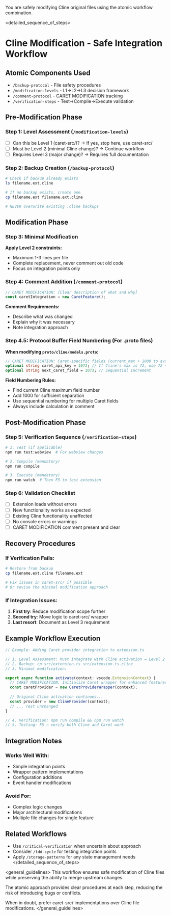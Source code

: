 You are safely modifying Cline original files using the atomic workflow combination.

<detailed_sequence_of_steps>
# Cline Modification - Safe Integration Workflow

## Atomic Components Used
- `/backup-protocol` - File safety procedures
- `/modification-levels` - L1→L2→L3 decision framework
- `/comment-protocol` - CARET MODIFICATION tracking
- `/verification-steps` - Test→Compile→Execute validation

## Pre-Modification Phase

### Step 1: Level Assessment (`/modification-levels`)
- [ ] Can this be Level 1 (caret-src/)? → If yes, stop here, use caret-src/
- [ ] Must be Level 2 (minimal Cline change)? → Continue workflow
- [ ] Requires Level 3 (major change)? → Requires full documentation

### Step 2: Backup Creation (`/backup-protocol`)
```bash
# Check if backup already exists
ls filename.ext.cline

# If no backup exists, create one
cp filename.ext filename.ext.cline

# NEVER overwrite existing .cline backups
```

## Modification Phase

### Step 3: Minimal Modification  
**Apply Level 2 constraints:**
- Maximum 1-3 lines per file
- Complete replacement, never comment out old code
- Focus on integration points only

### Step 4: Comment Addition (`/comment-protocol`)
```typescript
// CARET MODIFICATION: [Clear description of what and why]
const caretIntegration = new CaretFeature();
```

**Comment Requirements:**
- Describe what was changed
- Explain why it was necessary  
- Note integration approach

### Step 4.5: Protocol Buffer Field Numbering (For .proto files)
**When modifying `proto/cline/models.proto`:**
```protobuf
// CARET MODIFICATION: Caret-specific fields (current_max + 1000 to avoid Cline conflicts)
optional string caret_api_key = 1072; // If Cline's max is 72, use 72 + 1000 = 1072
optional string next_caret_field = 1073; // Sequential increment
```

**Field Numbering Rules:**
- Find current Cline maximum field number
- Add 1000 for sufficient separation 
- Use sequential numbering for multiple Caret fields
- Always include calculation in comment

## Post-Modification Phase

### Step 5: Verification Sequence (`/verification-steps`)
```bash
# 1. Test (if applicable)
npm run test:webview  # For webview changes

# 2. Compile (mandatory)  
npm run compile

# 3. Execute (mandatory)
npm run watch  # Then F5 to test extension
```

### Step 6: Validation Checklist
- [ ] Extension loads without errors
- [ ] New functionality works as expected
- [ ] Existing Cline functionality unaffected
- [ ] No console errors or warnings
- [ ] CARET MODIFICATION comment present and clear

## Recovery Procedures

### If Verification Fails:
```bash
# Restore from backup
cp filename.ext.cline filename.ext

# Fix issues in caret-src/ if possible
# Or revise the minimal modification approach
```

### If Integration Issues:
1. **First try**: Reduce modification scope further
2. **Second try**: Move logic to caret-src/ wrapper
3. **Last resort**: Document as Level 3 requirement

## Example Workflow Execution

```typescript
// Example: Adding Caret provider integration to extension.ts

// 1. Level Assessment: Must integrate with Cline activation → Level 2
// 2. Backup: cp src/extension.ts src/extension.ts.cline  
// 3. Minimal modification:

export async function activate(context: vscode.ExtensionContext) {
  // CARET MODIFICATION: Initialize Caret wrapper for enhanced features
  const caretProvider = new CaretProviderWrapper(context);
  
  // Original Cline activation continues...
  const provider = new ClineProvider(context);
  // ... rest unchanged
}

// 4. Verification: npm run compile && npm run watch
// 5. Testing: F5 → verify both Cline and Caret work
```

## Integration Notes

### Works Well With:
- Simple integration points
- Wrapper pattern implementations  
- Configuration additions
- Event handler modifications

### Avoid For:
- Complex logic changes
- Major architectural modifications
- Multiple file changes for single feature

## Related Workflows
- Use `/critical-verification` when uncertain about approach
- Consider `/tdd-cycle` for testing integration points
- Apply `/storage-patterns` for any state management needs
</detailed_sequence_of_steps>

<general_guidelines>
This workflow ensures safe modification of Cline files while preserving the ability to merge upstream changes.

The atomic approach provides clear procedures at each step, reducing the risk of introducing bugs or conflicts.

When in doubt, prefer caret-src/ implementations over Cline file modifications.
</general_guidelines>